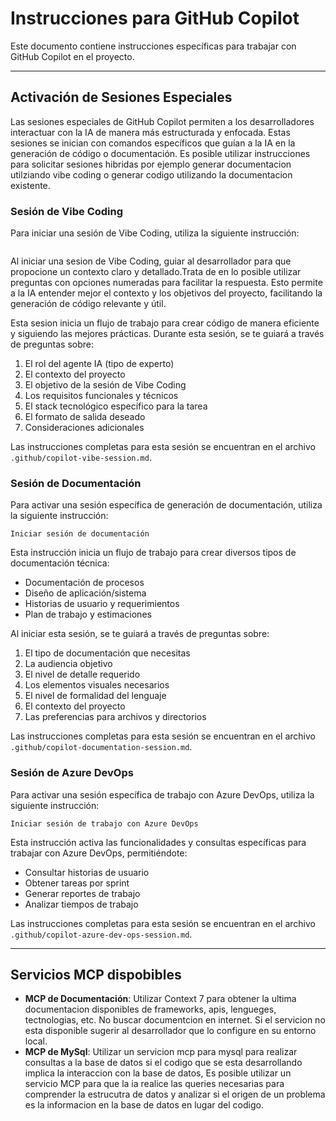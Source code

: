 # Instrucciones para GitHub Copilot

Este documento contiene instrucciones específicas para trabajar con GitHub Copilot en el proyecto.

---

## Activación de Sesiones Especiales

Las sesiones especiales de GitHub Copilot permiten a los desarrolladores interactuar con la IA de manera más estructurada y enfocada. Estas sesiones se inician con comandos específicos que guían a la IA en la generación de código o documentación.
Es posible utilizar instrucciones para solicitar sesiones hibridas por ejemplo generar documentacion utilziando vibe coding o generar codigo utilizando la documentacion existente.

### Sesión de Vibe Coding

Para iniciar una sesión de Vibe Coding, utiliza la siguiente instrucción:

```Iniciar sesión de Vibe Coding
```
Al iniciar una sesion de Vibe Coding, guiar al desarrollador para que propocione un contexto claro y detallado.Trata de en lo posible utilizar preguntas con opciones numeradas para facilitar la respuesta.
Esto permite a la IA entender mejor el contexto y los objetivos del proyecto, facilitando la generación de código relevante y útil.

Esta sesion inicia un flujo de trabajo para crear código de manera eficiente y siguiendo las mejores prácticas. Durante esta sesión, se te guiará a través de preguntas sobre:

1. El rol del agente IA (tipo de experto)
2. El contexto del proyecto
3. El objetivo de la sesión de Vibe Coding
4. Los requisitos funcionales y técnicos
5. El stack tecnológico específico para la tarea
6. El formato de salida deseado
7. Consideraciones adicionales

Las instrucciones completas para esta sesión se encuentran en el archivo `.github/copilot-vibe-session.md`.


### Sesión de Documentación

Para activar una sesión específica de generación de documentación, utiliza la siguiente instrucción:

```
Iniciar sesión de documentación
```

Esta instrucción inicia un flujo de trabajo para crear diversos tipos de documentación técnica:
- Documentación de procesos
- Diseño de aplicación/sistema
- Historias de usuario y requerimientos
- Plan de trabajo y estimaciones

Al iniciar esta sesión, se te guiará a través de preguntas sobre:
1. El tipo de documentación que necesitas
2. La audiencia objetivo
3. El nivel de detalle requerido
4. Los elementos visuales necesarios
5. El nivel de formalidad del lenguaje
6. El contexto del proyecto
7. Las preferencias para archivos y directorios

Las instrucciones completas para esta sesión se encuentran en el archivo `.github/copilot-documentation-session.md`.

### Sesión de Azure DevOps

Para activar una sesión específica de trabajo con Azure DevOps, utiliza la siguiente instrucción:

```
Iniciar sesión de trabajo con Azure DevOps
```

Esta instrucción activa las funcionalidades y consultas específicas para trabajar con Azure DevOps, permitiéndote:
- Consultar historias de usuario
- Obtener tareas por sprint
- Generar reportes de trabajo
- Analizar tiempos de trabajo

Las instrucciones completas para esta sesión se encuentran en el archivo `.github/copilot-azure-dev-ops-session.md`.

---

## Servicios MCP dispobibles

- **MCP de Documentación**: Utilizar Context 7 para obtener la ultima documentacion disponibles de frameworks, apis, lengueges, tectnologias, etc. No buscar documentcion en internet. Si el servicion no esta disponible sugerir al desarrollador que lo configure en su entorno local.
- **MCP de MySql**: Utilizar un servicion mcp para mysql para realizar consultas a la base de datos si el codigo que se esta desarrollando implica la interaccion con la base de datos, Es posible utilizar un servicio MCP para que la ia realice las queries necesarias para comprender la estrucutra de datos y analizar si el origen de un problema es la informacion en la base de datos en lugar del codigo. 
